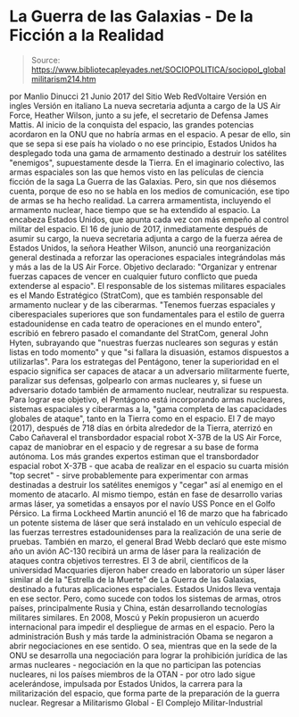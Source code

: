 # La Guerra de las Galaxias - De la Ficción a la Realidad

> Source: https://www.bibliotecapleyades.net/SOCIOPOLITICA/sociopol_globalmilitarism214.htm

por Manlio Dinucci 21 Junio 2017 del Sitio Web RedVoltaire
Versión en ingles
Versión en italiano
La nueva secretaria adjunta
a cargo de la US Air Force,
Heather Wilson, junto a su jefe,
el secretario de Defensa James Mattis.
Al inicio de la conquista del espacio,
las grandes potencias acordaron en la ONU
que no habría armas en el espacio.
A pesar de ello,
sin que se sepa si ese país ha violado o no ese principio,
Estados Unidos ha desplegado toda una gama de armamento
destinado a destruir los satélites "enemigos",
supuestamente desde la Tierra.
En el imaginario colectivo, las armas espaciales son las que hemos visto en las películas de ciencia ficción de la saga La Guerra de las Galaxias.
Pero, sin que nos diésemos cuenta, porque de eso no se habla en los medios de comunicación, ese tipo de armas se ha hecho realidad. La carrera armamentista, incluyendo el armamento nuclear, hace tiempo que se ha extendido al espacio. La encabeza Estados Unidos, que apunta cada vez con más empeño al control militar del espacio.
El 16 de junio de 2017, inmediatamente después de asumir su cargo, la nueva secretaria adjunta a cargo de la fuerza aérea de Estados Unidos, la señora Heather Wilson, anunció una reorganización general destinada a reforzar las operaciones espaciales integrándolas más y más a las de la US Air Force.
Objetivo declarado:
"Organizar y entrenar fuerzas capaces de vencer en cualquier futuro conflicto que pueda extenderse al espacio".
El responsable de los sistemas militares espaciales es el Mando Estratégico (StratCom), que es también responsable del armamento nuclear y de las ciberarmas.
"Tenemos fuerzas espaciales y ciberespaciales superiores que son fundamentales para el estilo de guerra estadounidense en cada teatro de operaciones en el mundo entero", escribió en febrero pasado el comandante del StratCom, general John Hyten, subrayando que "nuestras fuerzas nucleares son seguras y están listas en todo momento" y que "si fallara la disuasión, estamos dispuestos a utilizarlas".
Para los estrategas del Pentágono, tener la superioridad en el espacio significa ser capaces de atacar a un adversario militarmente fuerte, paralizar sus defensas, golpearlo con armas nucleares y, si fuese un adversario dotado también de armamento nuclear, neutralizar su respuesta.
Para lograr ese objetivo, el Pentágono está incorporando armas nucleares, sistemas espaciales y ciberarmas a la,
"gama completa de las capacidades globales de ataque", tanto en la Tierra como en el espacio.
El 7 de mayo (2017), después de 718 días en órbita alrededor de la Tierra, aterrizó en Cabo Cañaveral el transbordador espacial robot X-37B de la US Air Force, capaz de maniobrar en el espacio y de regresar a su base de forma autónoma.
Los más grandes expertos estiman que el transbordador espacial robot X-37B - que acaba de realizar en el espacio su cuarta misión "top secret" - sirve probablemente para experimentar con armas destinadas a destruir los satélites enemigos y "cegar" así al enemigo en el momento de atacarlo. Al mismo tiempo, están en fase de desarrollo varias armas láser, ya sometidas a ensayos por el navío USS Ponce en el Golfo Pérsico.
La firma Lockheed Martin anunció el 16 de marzo que ha fabricado un potente sistema de láser que será instalado en un vehículo especial de las fuerzas terrestres estadounidenses para la realización de una serie de pruebas.
También en marzo, el general Brad Webb declaró que este mismo año un avión AC-130 recibirá un arma de láser para la realización de ataques contra objetivos terrestres. El 3 de abril, científicos de la universidad Macquaries dijeron haber creado en laboratorio un súper láser similar al de la "Estrella de la Muerte" de La Guerra de las Galaxias, destinado a futuras aplicaciones espaciales. Estados Unidos lleva ventaja en ese sector.
Pero, como sucede con todos los sistemas de armas, otros países, principalmente Rusia y China, están desarrollando tecnologías militares similares.
En 2008, Moscú y Pekín propusieron un acuerdo internacional para impedir el despliegue de armas en el espacio. Pero la administración Bush y más tarde la administración Obama se negaron a abrir negociaciones en ese sentido. O sea, mientras que en la sede de la ONU se desarrolla una negociación para lograr la prohibición jurídica de las armas nucleares - negociación en la que no participan las potencias nucleares, ni los países miembros de la OTAN - por otro lado sigue acelerándose, impulsada por Estados Unidos, la carrera para la militarización del espacio, que forma parte de la preparación de la guerra nuclear.
Regresar a Militarismo Global - El Complejo Militar-Industrial
